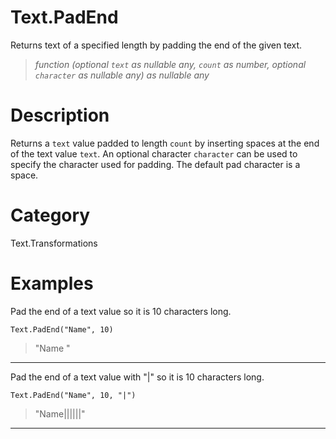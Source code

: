 ﻿# Text.PadEnd
Returns text of a specified length by padding the end of the given text.
> _function (optional <code>text</code> as nullable any, <code>count</code> as number, optional <code>character</code> as nullable any) as nullable any_
# Description 
Returns a <code>text</code> value padded to length <code>count</code> by inserting spaces at the end of the text value <code>text</code>. 
    An optional character <code>character</code> can be used to specify the character used for padding. The default pad character is a space.
# Category 
Text.Transformations
# Examples 
Pad the end of a text value so it is 10 characters long.
```
Text.PadEnd("Name", 10)
```
> "Name      "
***
Pad the end of a text value with "|" so it is 10 characters long.
```
Text.PadEnd("Name", 10, "|")
```
> "Name||||||"
***
